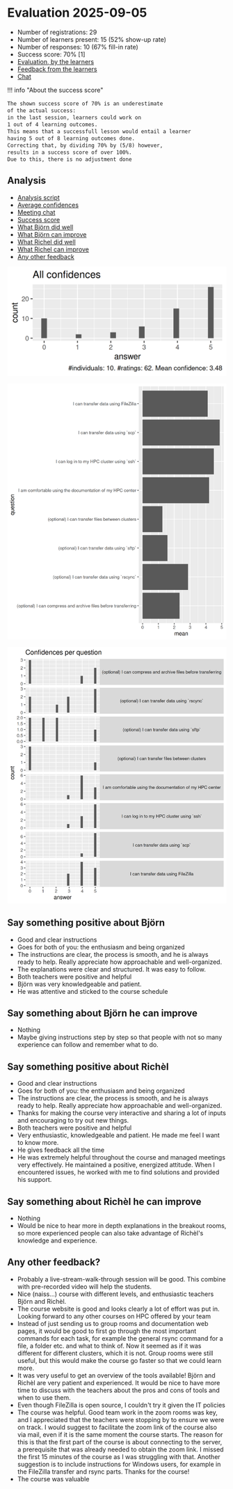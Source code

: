 # Evaluation 2025-09-05

- Number of registrations: 29
- Number of learners present: 15 (52% show-up rate)
- Number of responses: 10 (67% fill-in rate)
- Success score: 70% [1]
- [Evaluation, by the learners](evaluation.csv)
- [Feedback from the learners](feedback.csv)
- [Chat](meeting_saved_new_chat.txt)


!!! info "About the success score"

    The shown success score of 70% is an underestimate
    of the actual success:
    in the last session, learners could work on
    1 out of 4 learning outcomes.
    This means that a successfull lesson would entail a learner
    having 5 out of 8 learning outcomes done.
    Correcting that, by dividing 70% by (5/8) however,
    results in a success score of over 100%.
    Due to this, there is no adjustment done

## Analysis

- [Analysis script](analyse.R)
- [Average confidences](average_confidences.csv)
- [Meeting chat](meeting_saved_new_chat.txt)
- [Success score](success_score.txt)
- [What Björn did well](bjorn_positive.txt)
- [What Björn can improve](bjorn_improve.txt)
- [What Richel did well](richel_positive.txt)
- [What Richel can improve](richel_improve.txt)
- [Any other feedback](other_feedback.txt)

![All confidences](all_confidences.png)

![Average confidence per question](average_confidences_per_question.png)

![Confidences per question](confidences_per_question.png)

## Say something positive about Björn

- Good and clear instructions
- Goes for both of you: the enthusiasm and being organized
- The instructions are clear, the process is smooth,
  and he is always ready to help.
  Really appreciate how approachable and well-organized.
- The explanations were clear and structured. It was easy to follow.
- Both teachers were positive and helpful
- Björn was very knowledgeable and patient.
- He was attentive and sticked to the course schedule

## Say something about Björn he can improve

- Nothing
- Maybe giving instructions step by step so that people
  with not so many experience can follow and remember what to do.

## Say something positive about Richèl

- Good and clear instructions
- Goes for both of you: the enthusiasm and being organized
- The instructions are clear, the process is smooth,
  and he is always ready to help.
  Really appreciate how approachable and well-organized.
- Thanks for making the course very interactive and
  sharing a lot of inputs and encouraging to try out new things.
- Both teachers were positive and helpful
- Very enthusiastic, knowledgeable and patient.
  He made me feel I want to know more.
- He gives feedback all the time
- He was extremely helpful throughout the course and managed meetings very
  effectively. He maintained a positive, energized attitude.
  When I encountered issues,
  he worked with me to find solutions and provided his support.

## Say something about Richèl he can improve

- Nothing
- Would be nice to hear more in depth explanations in the breakout rooms,
  so more experienced people can also take advantage of Richèl's knowledge
  and experience.

## Any other feedback?

- Probably a live-stream-walk-through session will be good.
  This combine with pre-recorded video will help the students.
- Nice (naiss...) course with different levels,
  and enthusiastic teachers Björn and Richèl.
- The course website is good and looks clearly a lot of effort was put in.
  Looking forward to any other courses on HPC offered by your team
- Instead of just sending us to group rooms and documentation web pages,
  it would be good to first go through the most important commands
  for each task, for example the general rsync command for a file,
  a folder etc. and what to think of.
  Now it seemed as if it was different for different clusters,
  which it is not. Group rooms were still useful,
  but this would make the course go faster so that we could learn more.
- It was very useful to get an overview of the tools available!
  Björn and Richèl are very patient and experienced.
  It would be nice to have more time to discuss with the teachers
  about the pros and cons of tools and when to use them.
- Even though FileZilla is open source, I couldn't try it given the IT policies
- The course was helpful. Good team work in the zoom rooms was key,
  and I appreciated that the teachers were stopping by
  to ensure we were on track.
  I would suggest to facilitate the zoom link of the course also via mail,
  even if it is the same moment the course starts.
  The reason for this is that the first part of the course is
  about connecting to the server,
  a prerequisite that was already needed to obtain the zoom link.
  I missed the first 15 minutes of the course as I was struggling with that.
  Another suggestion is to include instructions for Windows users,
  for example in the FileZilla transfer and rsync parts. Thanks for the course!
- The course was valuable

